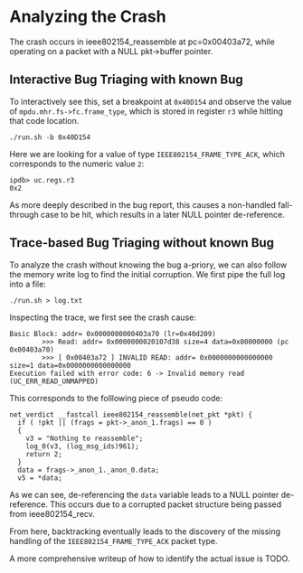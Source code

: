 # Analyzing the Crash
The crash occurs in ieee802154_reassemble at pc=0x00403a72, while operating on a packet with a NULL pkt->buffer pointer.

## Interactive Bug Triaging with known Bug
To interactively see this, set a breakpoint at `0x40D154` and observe the value of `mpdu.mhr.fs->fc.frame_type`, which is stored in register `r3` while hitting that code location.

```
./run.sh -b 0x40D154
```

Here we are looking for a value of type `IEEE802154_FRAME_TYPE_ACK`, which corresponds to the numeric value `2`:

```
ipdb> uc.regs.r3
0x2
```

As more deeply described in the bug report, this causes a non-handled fall-through case to be hit, which results in a later NULL pointer de-reference.

## Trace-based Bug Triaging without known Bug
To analyze the crash without knowing the bug a-priory, we can also follow the memory write log to find the initial corruption. We first pipe the full log into a file:

```
./run.sh > log.txt
```

Inspecting the trace, we first see the crash cause:

```
Basic Block: addr= 0x0000000000403a70 (lr=0x40d209)
        >>> Read: addr= 0x0000000020107d38 size=4 data=0x00000000 (pc 0x00403a70)
        >>> [ 0x00403a72 ] INVALID READ: addr= 0x0000000000000000 size=1 data=0x0000000000000000
Execution failed with error code: 6 -> Invalid memory read (UC_ERR_READ_UNMAPPED)
```

This corresponds to the folllowing piece of pseudo code:
```
net_verdict __fastcall ieee802154_reassemble(net_pkt *pkt) {
  if ( !pkt || (frags = pkt->_anon_1.frags) == 0 )
  {
    v3 = "Nothing to reassemble";
    log_0(v3, (log_msg_ids)961);
    return 2;
  }
  data = frags->_anon_1._anon_0.data;
  v5 = *data;
```

As we can see, de-referencing the `data` variable leads to a NULL pointer de-reference. This occurs due to a corrupted packet structure being passed from ieee802154_recv.

From here, backtracking eventually leads to the discovery of the missing handling of the `IEEE802154_FRAME_TYPE_ACK` packet type.

A more comprehensive writeup of how to identify the actual issue is TODO.